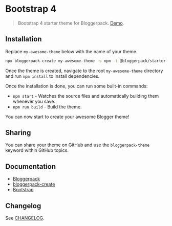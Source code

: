 # Bootstrap 4

> Bootstrap 4 starter theme for Bloggerpack. [Demo](https://bp-starter-bootstrap-4.blogspot.com/).

## Installation

Replace `my-awesome-theme` below with the name of your theme.

```bash
npx bloggerpack-create my-awesome-theme -s npm -t @bloggerpack/starter-bootstrap-4
```

Once the theme is created, navigate to the root `my-awesome-theme` directory and run `npm install` to install dependencies.

Once the installation is done, you can run some built-in commands:

- `npm start` - Watches the source files and automatically building them whenever you save.
- `npm run build` - Build the theme.

You can now start to create your awesome Blogger theme!

## Sharing

You can share your theme on GitHub and use the `bloggerpack-theme` keyword within GitHub topics.

## Documentation

- [Bloggerpack](https://github.com/bloggerpack/bloggerpack/tree/main/packages/bloggerpack)
- [bloggerpack-create](https://github.com/bloggerpack/bloggerpack/tree/main/packages/bloggerpack-create)
- [Bootstrap](https://getbootstrap.com/docs/4.6/)

## Changelog

See [CHANGELOG](https://github.com/bloggerpack/bloggerpack/blob/main/starters/bootstrap-4/CHANGELOG.md).

